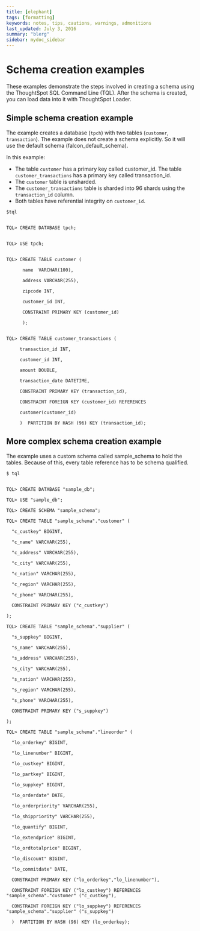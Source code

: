 ```yaml
---
title: [elephant]
tags: [formatting]
keywords: notes, tips, cautions, warnings, admonitions
last_updated: July 3, 2016
summary: "blerg"
sidebar: mydoc_sidebar
---
```

# Schema creation examples

These examples demonstrate the steps involved in creating a schema using the ThoughtSpot SQL Command Line \(TQL\). After the schema is created, you can load data into it with ThoughtSpot Loader.

## Simple schema creation example

The example creates a database \(`tpch`\) with two tables \(`customer`, `transaction`\). The example does not create a schema explicitly. So it will use the default schema \(falcon\_default\_schema\).

In this example:

-   The table `customer` has a primary key called customer\_id. The table `customer_transactions` has a primary key called transaction\_id.
-   The `customer` table is unsharded.
-   The `customer_transactions` table is sharded into 96 shards using the `transaction_id` column.
-   Both tables have referential integrity on `customer_id`.

```
$tql


TQL> CREATE DATABASE tpch;


TQL> USE tpch;
 

TQL> CREATE TABLE customer (

      name  VARCHAR(100),

      address VARCHAR(255),

      zipcode INT,

      customer_id INT,

      CONSTRAINT PRIMARY KEY (customer_id)

      );


TQL> CREATE TABLE customer_transactions (

     transaction_id INT,

     customer_id INT,

     amount DOUBLE,

     transaction_date DATETIME,

     CONSTRAINT PRIMARY KEY (transaction_id),

     CONSTRAINT FOREIGN KEY (customer_id) REFERENCES

     customer(customer_id)

     )  PARTITION BY HASH (96) KEY (transaction_id);
```

## More complex schema creation example

The example uses a custom schema called sample\_schema to hold the tables. Because of this, every table reference has to be schema qualified.

```
$ tql

 
TQL> CREATE DATABASE "sample_db";

TQL> USE "sample_db";

TQL> CREATE SCHEMA "sample_schema";

TQL> CREATE TABLE "sample_schema"."customer" (

  "c_custkey" BIGINT,

  "c_name" VARCHAR(255),

  "c_address" VARCHAR(255),

  "c_city" VARCHAR(255),

  "c_nation" VARCHAR(255),

  "c_region" VARCHAR(255),

  "c_phone" VARCHAR(255),

  CONSTRAINT PRIMARY KEY ("c_custkey")

);

TQL> CREATE TABLE "sample_schema"."supplier" (

  "s_suppkey" BIGINT,

  "s_name" VARCHAR(255),

  "s_address" VARCHAR(255),

  "s_city" VARCHAR(255),

  "s_nation" VARCHAR(255),

  "s_region" VARCHAR(255),

  "s_phone" VARCHAR(255),

  CONSTRAINT PRIMARY KEY ("s_suppkey")

);

TQL> CREATE TABLE "sample_schema"."lineorder" (

  "lo_orderkey" BIGINT,

  "lo_linenumber" BIGINT,

  "lo_custkey" BIGINT,

  "lo_partkey" BIGINT,

  "lo_suppkey" BIGINT,

  "lo_orderdate" DATE,

  "lo_orderpriority" VARCHAR(255),

  "lo_shippriority" VARCHAR(255),

  "lo_quantify" BIGINT,

  "lo_extendprice" BIGINT,

  "lo_ordtotalprice" BIGINT,

  "lo_discount" BIGINT,

  "lo_commitdate" DATE,

  CONSTRAINT PRIMARY KEY ("lo_orderkey","lo_linenumber"),

  CONSTRAINT FOREIGN KEY ("lo_custkey") REFERENCES "sample_schema"."customer" ("c_custkey"),

  CONSTRAINT FOREIGN KEY ("lo_suppkey") REFERENCES "sample_schema"."supplier" ("s_suppkey")

  )  PARTITION BY HASH (96) KEY (lo_orderkey);
```

